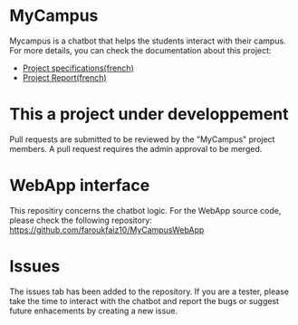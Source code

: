 # MyCampus
Mycampus is a chatbot that helps the students interact with their campus.
For more details, you can check the documentation about this project:

- [Project specifications(french)](docs/cdc.pdf)
- [Project Report(french)](docs/rapport.pdf)



# This a project under developpement
Pull requests are submitted to be reviewed by the "MyCampus" project members.
A pull request requires the admin approval to be merged.

# WebApp interface
This repositiry concerns the chatbot logic.
For the WebApp source code, please check the following repository: 
https://github.com/faroukfaiz10/MyCampusWebApp

# Issues
The issues tab has been added to the repository. If you are a tester, please take the time to interact with the chatbot and report the bugs or suggest future enhacements by creating a new issue.
